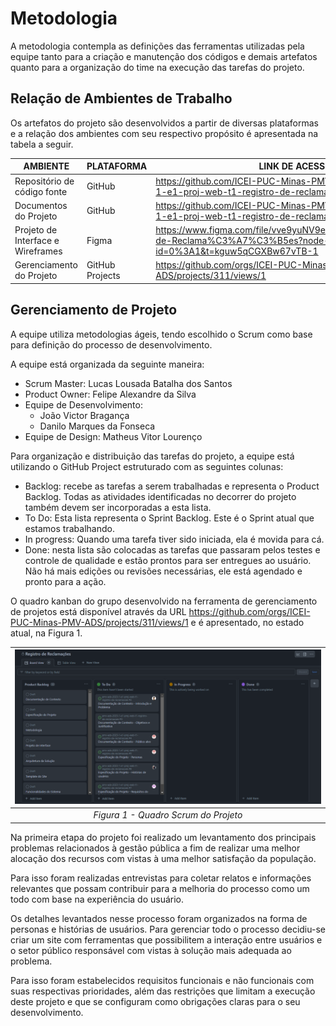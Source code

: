 
# Metodologia

A metodologia contempla as definições das ferramentas utilizadas pela equipe tanto para a criação e manutenção dos códigos e demais artefatos quanto para a organização do time na execução das tarefas do projeto.

## Relação de Ambientes de Trabalho

Os artefatos do projeto são desenvolvidos a partir de diversas plataformas e a relação dos ambientes com seu respectivo propósito é apresentada na tabela a seguir.

|         AMBIENTE          |        PLATAFORMA         |                  LINK DE ACESSO                               |
|----------------------------|---------------------------|---------------------------------------------------------------|
|Repositório de código fonte |         GitHub            | https://github.com/ICEI-PUC-Minas-PMV-ADS/pmv-ads-2023-1-e1-proj-web-t1-registro-de-reclamacoes
|Documentos do Projeto       |         GitHub            | https://github.com/ICEI-PUC-Minas-PMV-ADS/pmv-ads-2023-1-e1-proj-web-t1-registro-de-reclamacoes/tree/main/docs
|Projeto de Interface e Wireframes|   Figma              | https://www.figma.com/file/vve9yuNV9e0VifPQLMX20w/Registro-de-Reclama%C3%A7%C3%B5es?node-id=0%3A1&t=kguw5qCGXBw67vTB-1    
|Gerenciamento do Projeto     | GitHub Projects          | https://github.com/orgs/ICEI-PUC-Minas-PMV-ADS/projects/311/views/1



## Gerenciamento de Projeto

A equipe utiliza metodologias ágeis, tendo escolhido o Scrum como base para definição do
processo de desenvolvimento.

A equipe está organizada da seguinte maneira:

* Scrum Master: Lucas Lousada Batalha dos Santos
* Product Owner: Felipe Alexandre da Silva
* Equipe de Desenvolvimento:
    * João Victor Bragança
    * Danilo Marques da Fonseca
* Equipe de Design: Matheus Vitor Lourenço

Para organização e distribuição das tarefas do projeto, a equipe está utilizando o GitHub Project estruturado com as seguintes colunas:

  *  Backlog: recebe as tarefas a serem trabalhadas e representa o Product Backlog. Todas as atividades identificadas no decorrer do projeto também devem ser incorporadas a esta lista.
  * To Do: Esta lista representa o Sprint Backlog. Este é o Sprint atual que estamos trabalhando.
  * In progress: Quando uma tarefa tiver sido iniciada, ela é movida para cá.
  * Done: nesta lista são colocadas as tarefas que passaram pelos testes e controle de qualidade e estão prontos para ser entregues ao usuário. Não há mais edições ou     revisões necessárias, ele está agendado e pronto para a ação.

O quadro kanban do grupo desenvolvido na ferramenta de gerenciamento de projetos está
disponível através da URL https://github.com/orgs/ICEI-PUC-Minas-PMV-ADS/projects/311/views/1 e é apresentado, no estado atual, na Figura 1.


| ![Figura 1 - Quadro Scrum do Projeto](./img/sprint-0.png "Figura 1")
|:--:| 
| *Figura 1 - Quadro Scrum do Projeto* |

Na primeira etapa do projeto foi realizado um levantamento dos principais problemas relacionados à gestão pública a fim de realizar uma melhor alocação dos recursos com vistas à uma melhor satisfação da população. 

Para isso foram realizadas entrevistas para coletar relatos e informações relevantes que possam contribuir para a melhoria do processo como um todo com base na experiência do usuário.

Os detalhes levantados nesse processo foram organizados na forma de personas e histórias de usuários.
Para gerenciar todo o processo decidiu-se criar um site com ferramentas que possibilitem a interação entre usuários e o setor público responsável com vistas à solução mais adequada ao problema. 

Para isso foram estabelecidos requisitos funcionais e não funcionais com suas respectivas prioridades, além das restrições que limitam a execução deste projeto e que se configuram como obrigações claras para o seu desenvolvimento.